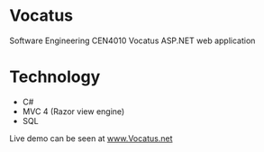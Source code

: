 # Vocatus
Software Engineering CEN4010 Vocatus ASP.NET web application

# Technology
  - C#
  - MVC 4 (Razor view engine)
  - SQL
 
Live demo can be seen at www.Vocatus.net
